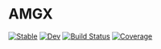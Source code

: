 # AMGX

[![Stable](https://img.shields.io/badge/docs-stable-blue.svg)](https://KristofferC.github.io/AMGX.jl/stable)
[![Dev](https://img.shields.io/badge/docs-dev-blue.svg)](https://KristofferC.github.io/AMGX.jl/dev)
[![Build Status](https://github.com/KristofferC/AMGX.jl/workflows/CI/badge.svg)](https://github.com/KristofferC/AMGX.jl/actions)
[![Coverage](https://codecov.io/gh/KristofferC/AMGX.jl/branch/master/graph/badge.svg)](https://codecov.io/gh/KristofferC/AMGX.jl)
